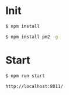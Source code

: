 

<h1>Init</h1>
        
```sh
$ npm install
```
```sh
$ npm install pm2 -g
```

<h1>Start</h1>

    
```sh
$ npm run start
```

```sh
http://localhost:8011/
```
